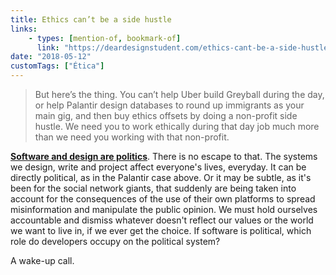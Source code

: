 ```yaml
---
title: Ethics can’t be a side hustle
links:
    - types: [mention-of, bookmark-of]
      link: "https://deardesignstudent.com/ethics-cant-be-a-side-hustle-b9e78c090aee"
date: "2018-05-12"
customTags: ["Ética"]
---
```


> But here’s the thing. You can’t help Uber build Greyball during the day, or help Palantir design databases to round up immigrants as your main gig, and then buy ethics offsets by doing a non-profit side hustle. We need you to work ethically during that day job much more than we need you working with that non-profit.

[**Software and design are politics**](/bookmark/software-is-politics). There is no escape to that. The systems we design, write and project affect everyone's lives, everyday. It can be directly political, as in the Palantir case above. Or it may be subtle, as it's been for the social network giants, that suddenly are being taken into account for the consequences of the use of their own platforms to spread misinformation and manipulate the public opinion. We must hold ourselves accountable and dismiss whatever doesn't reflect our values or the world we want to live in, if we ever get the choice. If software is political, which role do developers occupy on the political system?

A wake-up call.
